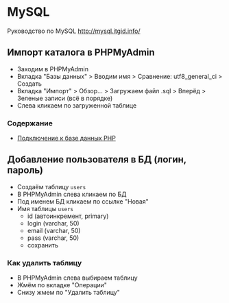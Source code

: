 # MySQL
Руководство по MySQL
http://mysql.itgid.info/

## Импорт каталога в PHPMyAdmin
* Заходим в PHPMyAdmin
* Вкладка "Базы данных" > Вводим имя > Сравнение: utf8_general_ci > Создать
* Вкладка "Импорт" > Обзор... > Загружаем файл .sql > Вперёд > Зеленые записи (всё в порядке)
* Слева кликаем по загруженной таблице

### Содержание
* [Подключение к базе данных PHP](https://damir-art.github.io/mysql/mysqli_connect/)

## Добавление пользователя в БД (логин, пароль)
* Создаём таблицу `users`
* В PHPMyAdmin слева кликаем по БД
* Под именем БД кликаем по ссылке "Новая"
* Имя таблицы `users`
    * id (автоинкремент, primary)
    * login (varchar, 50)
    * email (varchar, 50)
    * pass (varchar, 50)
    * сохранить

### Как удалить таблицу
* В PHPMyAdmin слева выбираем таблицу
* Жмём по вкладке "Операции"
* Снизу жмем по "Удалить таблицу"
